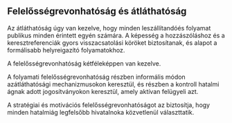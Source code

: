 ## Felelősségrevonhatóság és átláthatóság

Az átláthatóság úgy van kezelve, hogy minden leszállítandóés folyamat publikus minden érintett egyén számára. A képesség a hozzászóláshoz és a keresztreferenciák gyors visszacsatolási köröket biztosítanak, és alapot a formálisabb helyreigazító folyamatokhoz.

A felelősségrevonhatóság kétféleképpen van kezelve.

A folyamati felelősségrevonhatóság részben informális módon azátláthatósági mechanizmusokon keresztül, és részben a kontroll hatalmi ágnak adott jogosítványokon keresztül, amely aktívan felügyeli azt.

A stratégiai és motivációs felelősségrevonhatóságot az biztosítja, hogy minden hatalmiág legfelsőbb hivatalnoka közvetlenül választtatik.



